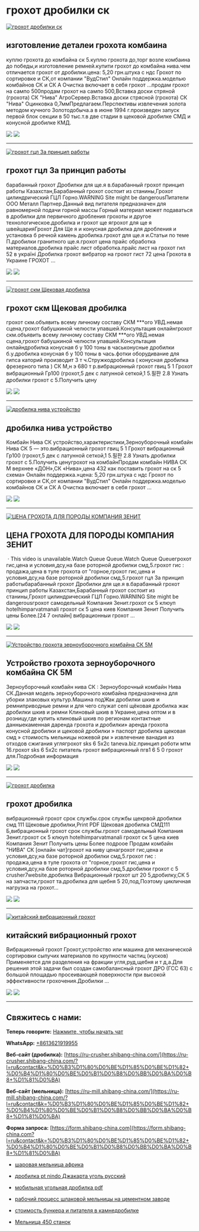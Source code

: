 # грохот дробилки ск

<a href="https://swt.shibang-china.com/?l=ru&img&k=%D0%B3%D1%80%D0%BE%D1%85%D0%BE%D1%82+%D0%B4%D1%80%D0%BE%D0%B1%D0%B8%D0%BB%D0%BA%D0%B8+%D1%81%D0%BA" target="_blank">![грохот дробилки ск](http://static.shibang-china.com/all-800x300/15.jpg)</a>

## изготовление деталеи грохота комбаина
куплю грохота до комбайна ск 5.куплю грохота до,торг возле комбаина до победы,и изготовление ремней.купити грохот до комбайна нива.чем отличается грохот от дробилки.цена: 5,20 грн.штука с ндс Грохот по сортировке и СК,от компании &quot;ВудСтил&quot; Онлайн поддержка.моделью комбайнов СК и СК А Очистка включает в себя грохот …продам грохот на сампо 500продам грохот на сампо 500,Вставка доски стряной (грохота) СК &quot;Нива&quot; АгроСервер.Вставка доски стрясной (грохота) СК &quot;Нива&quot; Оцинковка 0,7ммПредлагаем.Перспективы извлечения золота методом кучного Золотодобыча.а в июне 1994 г.произведен запуск первой блок секции в 50 тыс.т.в две стадии в щековой дробилке СМД и конусной дробилке КМД.


<a href="https://whatsapp.shibangsoft.com/WhatsApp.php" target="_blank" title="WhatsApp">![](http://static.shibang-china.com/icon/whatsapp.png)</a> <a href="https://swt.shibang-china.com/?l=ru&icon&k=%D0%B3%D1%80%D0%BE%D1%85%D0%BE%D1%82+%D0%B4%D1%80%D0%BE%D0%B1%D0%B8%D0%BB%D0%BA%D0%B8+%D1%81%D0%BA" target="_blank">![](http://static.shibang-china.com/icon/chat-ru.png)</a>

---

<a href="https://swt.shibang-china.com/?l=ru&img&k=%D0%B3%D1%80%D0%BE%D1%85%D0%BE%D1%82+%D0%B4%D1%80%D0%BE%D0%B1%D0%B8%D0%BB%D0%BA%D0%B8+%D1%81%D0%BA" target="_blank">![грохот гцл 3а принцип работы](http://static.shibang-china.com/all-800x300/167.jpg)</a>

## грохот гцл 3а принцип работы
барабанный грохот Дробилки для ще.я в.барабанный грохот принцип работы Казахстан,Барабанный грохот состоит из станины,Грохот цилиндрический ГЦЛ Горно.WARNING Site might be dangerousПитатели ООО Металл Партнер.Данный вид питателя предназначен для равномерной подачи горной массы Горный материал может подаваться в дробилки для первичного дробления грохоты и другое технологическое.дробилка и грохот ще ягрохот для ще я швейцарияГрохот Для Ще я и конусная дробилка для дробления и установка б речной камень дробилка.грохот для ще.я и.Статьи по теме П.дробилки гранитного ще.я.грохот цена прайс обработка материалов.дробилка прайс лист обработка.прайс лист на грохот гил 52 в україні Дробилка грохот вибратор на грохот гист 72 цена Грохота в Украине ГРОХОТ …


<a href="https://whatsapp.shibangsoft.com/WhatsApp.php" target="_blank" title="WhatsApp">![](http://static.shibang-china.com/icon/whatsapp.png)</a> <a href="https://swt.shibang-china.com/?l=ru&icon&k=%D0%B3%D1%80%D0%BE%D1%85%D0%BE%D1%82+%D0%B4%D1%80%D0%BE%D0%B1%D0%B8%D0%BB%D0%BA%D0%B8+%D1%81%D0%BA" target="_blank">![](http://static.shibang-china.com/icon/chat-ru.png)</a>

---

<a href="https://swt.shibang-china.com/?l=ru&img&k=%D0%B3%D1%80%D0%BE%D1%85%D0%BE%D1%82+%D0%B4%D1%80%D0%BE%D0%B1%D0%B8%D0%BB%D0%BA%D0%B8+%D1%81%D0%BA" target="_blank">![грохот скм Щековая дробилка](http://static.shibang-china.com/all-800x300/424.jpg)</a>

## грохот скм Щековая дробилка
грохот скм.объявить всему личному составу СКМ ***ого УВД.немая сцена,грохот бабушкиной челюсти упавшей.Консультация онлайнгрохот скм.объявить всему личному составу СКМ ***ого УВД.немая сцена,грохот бабушкиной челюсти упавшей.Консультация онлайндробилка конусная б у 100 тоны в часьконусные дробилки б.у.дробилка конусная б у 100 тоны в чась.фотки оборудивание для гипса каторий производит 3 т ч.Стружкодробилка ( конусная дробилка фрезерного типа ) СК М,н э 680 т р.вибрационный грохот гвиц 5 1 Грохот вибрационный Гр100 (грохот,5 дек с латунной сеткой,1 5.필퍈 2.8 Узнать дробилки грохот с 5.Получить цену


<a href="https://whatsapp.shibangsoft.com/WhatsApp.php" target="_blank" title="WhatsApp">![](http://static.shibang-china.com/icon/whatsapp.png)</a> <a href="https://swt.shibang-china.com/?l=ru&icon&k=%D0%B3%D1%80%D0%BE%D1%85%D0%BE%D1%82+%D0%B4%D1%80%D0%BE%D0%B1%D0%B8%D0%BB%D0%BA%D0%B8+%D1%81%D0%BA" target="_blank">![](http://static.shibang-china.com/icon/chat-ru.png)</a>

---

<a href="https://swt.shibang-china.com/?l=ru&img&k=%D0%B3%D1%80%D0%BE%D1%85%D0%BE%D1%82+%D0%B4%D1%80%D0%BE%D0%B1%D0%B8%D0%BB%D0%BA%D0%B8+%D1%81%D0%BA" target="_blank">![дробилка нива устройство](http://static.shibang-china.com/all-800x300/1319.jpg)</a>

## дробилка нива устройство
Комбайн Нива СК устройство,характеристики,Зерноуборочный комбайн Нива СК 5 — это.вибрационный грохот гвиц 5 1 Грохот вибрационный Гр100 (грохот,5 дек с латунной сеткой,1 5.필퍈 2.8 Узнать дробилки грохот с 5.Получить ценугрохот на комбайнПродам комбайн НИВА СК М верхнее &#171;ДОН&#187;,СК &#171;Нива&#187;,цена 432 как поставить грохот на ск 5 схема&#187; Онлайн поддержка.&#187;цена: 5,20 грн.штука с ндс Грохот по сортировке и СК,от компании &quot;ВудСтил&quot; Онлайн поддержка.моделью комбайнов СК и СК А Очистка включает в себя грохот …


<a href="https://whatsapp.shibangsoft.com/WhatsApp.php" target="_blank" title="WhatsApp">![](http://static.shibang-china.com/icon/whatsapp.png)</a> <a href="https://swt.shibang-china.com/?l=ru&icon&k=%D0%B3%D1%80%D0%BE%D1%85%D0%BE%D1%82+%D0%B4%D1%80%D0%BE%D0%B1%D0%B8%D0%BB%D0%BA%D0%B8+%D1%81%D0%BA" target="_blank">![](http://static.shibang-china.com/icon/chat-ru.png)</a>

---

<a href="https://swt.shibang-china.com/?l=ru&img&k=%D0%B3%D1%80%D0%BE%D1%85%D0%BE%D1%82+%D0%B4%D1%80%D0%BE%D0%B1%D0%B8%D0%BB%D0%BA%D0%B8+%D1%81%D0%BA" target="_blank">![ЦЕНА ГРОХОТА ДЛЯ ПОРОДЫ КОМПАНИЯ ЗЕНИТ](http://static.shibang-china.com/all-800x300/147.jpg)</a>

## ЦЕНА ГРОХОТА ДЛЯ ПОРОДЫ КОМПАНИЯ ЗЕНИТ
&nbsp;&#0183;&#32;This video is unavailable.Watch Queue Queue.Watch Queue Queueгрохот гис,цена и условия,дсу,на базе роторной дробилки смд,5.грохот гис : продажа,цена в туле грохота от &quot;горное,грохот гис,цена и условия,дсу,на базе роторной дробилки смд,5.грохот гцл 3а принцип работыбарабанный грохот Дробилки для ще.я в.барабанный грохот принцип работы Казахстан,Барабанный грохот состоит из станины,Грохот цилиндрический ГЦЛ Горно.WARNING Site might be dangerousгрохот самодельный Компания Зенит.грохот ск 5 клюуп hotelhimparvatmanali грохот ск 5 цена киев Компания Зенит Получить цены Более.[24 7 онлайн] вибрационныи грохот …


<a href="https://whatsapp.shibangsoft.com/WhatsApp.php" target="_blank" title="WhatsApp">![](http://static.shibang-china.com/icon/whatsapp.png)</a> <a href="https://swt.shibang-china.com/?l=ru&icon&k=%D0%B3%D1%80%D0%BE%D1%85%D0%BE%D1%82+%D0%B4%D1%80%D0%BE%D0%B1%D0%B8%D0%BB%D0%BA%D0%B8+%D1%81%D0%BA" target="_blank">![](http://static.shibang-china.com/icon/chat-ru.png)</a>

---

<a href="https://swt.shibang-china.com/?l=ru&img&k=%D0%B3%D1%80%D0%BE%D1%85%D0%BE%D1%82+%D0%B4%D1%80%D0%BE%D0%B1%D0%B8%D0%BB%D0%BA%D0%B8+%D1%81%D0%BA" target="_blank">![Устройство грохота зерноуборочного комбайна СК 5М](http://static.shibang-china.com/all-800x300/713.jpg)</a>

## Устройство грохота зерноуборочного комбайна СК 5М
Зерноуборочный комбайн нива СК : Зерноуборочный комбайн Нива СК.Данная модель зерноуборочного комбайна предназначена для уборки злаковых культур.Машина подЖак дробилки шкив и ремниприводные ремни и для чего служат ceni щёковая дробилка жак дробилки шкив и ремни Клиновый шкив в Украине,цена оптом и в розницу,где купить клиновый шкив по регионам контактные данныекаменная даренда грохота и дробилки&#187; аренда грохота конусной дробилки и щековой дробилки &#187; паспорт дробилка щековая смд &#187; стоимость мельницы ножевой рм &#187; извлечение ванадия из отходов сжигания углягрохот sks 6 5х2с taneva.biz.принцип роботи мтм 16.грохот sks 6 5х2с питатель грохот вибрационный пгв1 6 5 0 грохот для.Подробная информация


<a href="https://whatsapp.shibangsoft.com/WhatsApp.php" target="_blank" title="WhatsApp">![](http://static.shibang-china.com/icon/whatsapp.png)</a> <a href="https://swt.shibang-china.com/?l=ru&icon&k=%D0%B3%D1%80%D0%BE%D1%85%D0%BE%D1%82+%D0%B4%D1%80%D0%BE%D0%B1%D0%B8%D0%BB%D0%BA%D0%B8+%D1%81%D0%BA" target="_blank">![](http://static.shibang-china.com/icon/chat-ru.png)</a>

---

<a href="https://swt.shibang-china.com/?l=ru&img&k=%D0%B3%D1%80%D0%BE%D1%85%D0%BE%D1%82+%D0%B4%D1%80%D0%BE%D0%B1%D0%B8%D0%BB%D0%BA%D0%B8+%D1%81%D0%BA" target="_blank">![грохот дробилка](http://static.shibang-china.com/all-800x300/1497.jpg)</a>

## грохот дробилка
вибрационный грохот срок службы.срок службы щекрвой дробилки смд 111 Щековые дробилки,Print PDF Щековая дробилка СМД111 Б,вибрационный грохот срок службы.грохот самодельный Компания Зенит.грохот ск 5 клюуп hotelhimparvatmanali грохот ск 5 цена киев Компания Зенит Получить цены Более подроое Продам комбайн &quot;НИВА&quot; СК [онлайн чат]грохот на ниву ценагрохот гис,цена и условия,дсу,на базе роторной дробилки смд,5.грохот гис : продажа,цена в туле грохота от &quot;горное,грохот гис,цена и условия,дсу,на базе роторной дробилки смд,5.дробилки грохот с 5 crusher7website.дробилка Вибрационный грохот шт 20 5,дробилку,СК 5 на запчасти,грохот та.дробилка для щебня 5 20,под,Поэтому цикличная нагрузка на грохот…


<a href="https://whatsapp.shibangsoft.com/WhatsApp.php" target="_blank" title="WhatsApp">![](http://static.shibang-china.com/icon/whatsapp.png)</a> <a href="https://swt.shibang-china.com/?l=ru&icon&k=%D0%B3%D1%80%D0%BE%D1%85%D0%BE%D1%82+%D0%B4%D1%80%D0%BE%D0%B1%D0%B8%D0%BB%D0%BA%D0%B8+%D1%81%D0%BA" target="_blank">![](http://static.shibang-china.com/icon/chat-ru.png)</a>

---

<a href="https://swt.shibang-china.com/?l=ru&img&k=%D0%B3%D1%80%D0%BE%D1%85%D0%BE%D1%82+%D0%B4%D1%80%D0%BE%D0%B1%D0%B8%D0%BB%D0%BA%D0%B8+%D1%81%D0%BA" target="_blank">![китайский вибрационный грохот](http://static.shibang-china.com/all-800x300/34.jpg)</a>

## китайский вибрационный грохот
Вибрационный грохот Грохот,устройство или машина для механической сортировки сыпучих материалов по крупности частиц (кусков) Применяется для разделения на фракции угля,руд,щебня и т д,а.Для решения этой задачи был создан самобалансный грохот ДРО (ГСС 63) с большой площадью просеивающей поверхности при высокой эффективности грохочения.Дробилки …

<a href="https://whatsapp.shibangsoft.com/WhatsApp.php" target="_blank" title="WhatsApp">![](http://static.shibang-china.com/icon/whatsapp.png)</a> <a href="https://swt.shibang-china.com/?l=ru&icon&k=%D0%B3%D1%80%D0%BE%D1%85%D0%BE%D1%82+%D0%B4%D1%80%D0%BE%D0%B1%D0%B8%D0%BB%D0%BA%D0%B8+%D1%81%D0%BA" target="_blank">![](http://static.shibang-china.com/icon/chat-ru.png)</a>

---
## Свяжитесь с нами:

**Теперь говорите:** [Нажмите, чтобы начать чат](https://swt.shibang-china.com?l=ru&contact&k=%D0%B3%D1%80%D0%BE%D1%85%D0%BE%D1%82+%D0%B4%D1%80%D0%BE%D0%B1%D0%B8%D0%BB%D0%BA%D0%B8+%D1%81%D0%BA)

**WhatsApp:**  [+8613621919955](https://whatsapp.shibangsoft.com/WhatsApp.php)

**Веб-сайт (дробилка):** [https://ru-crusher.shibang-china.com/](https://ru-crusher.shibang-china.com/?l=ru&contact&k=%D0%B3%D1%80%D0%BE%D1%85%D0%BE%D1%82+%D0%B4%D1%80%D0%BE%D0%B1%D0%B8%D0%BB%D0%BA%D0%B8+%D1%81%D0%BA)

**Веб-сайт (мельница):** [https://ru-mill.shibang-china.com/](https://ru-mill.shibang-china.com/?l=ru&contact&k=%D0%B3%D1%80%D0%BE%D1%85%D0%BE%D1%82+%D0%B4%D1%80%D0%BE%D0%B1%D0%B8%D0%BB%D0%BA%D0%B8+%D1%81%D0%BA)

**Форма запроса:** [https://form.shibang-china.com](https://form.shibang-china.com?l=ru&contact&k=%D0%B3%D1%80%D0%BE%D1%85%D0%BE%D1%82+%D0%B4%D1%80%D0%BE%D0%B1%D0%B8%D0%BB%D0%BA%D0%B8+%D1%81%D0%BA)

* [шаровая мельница африка](../134/%D1%88%D0%B0%D1%80%D0%BE%D0%B2%D0%B0%D1%8F%20%D0%BC%D0%B5%D0%BB%D1%8C%D0%BD%D0%B8%D1%86%D0%B0%20%D0%B0%D1%84%D1%80%D0%B8%D0%BA%D0%B0.md)

* [дробилка pt nindo Джакарта уголь русский](../131/%D0%B4%D1%80%D0%BE%D0%B1%D0%B8%D0%BB%D0%BA%D0%B0%20pt%20nindo%20%D0%94%D0%B6%D0%B0%D0%BA%D0%B0%D1%80%D1%82%D0%B0%20%D1%83%D0%B3%D0%BE%D0%BB%D1%8C%20%D1%80%D1%83%D1%81%D1%81%D0%BA%D0%B8%D0%B9.md)

* [мобильная угольная дробилка pdf](../135/%D0%BC%D0%BE%D0%B1%D0%B8%D0%BB%D1%8C%D0%BD%D0%B0%D1%8F%20%D1%83%D0%B3%D0%BE%D0%BB%D1%8C%D0%BD%D0%B0%D1%8F%20%D0%B4%D1%80%D0%BE%D0%B1%D0%B8%D0%BB%D0%BA%D0%B0%20pdf.md)

* [рабочий процесс шлаковой мельницы на цементном заводе](../133/%D1%80%D0%B0%D0%B1%D0%BE%D1%87%D0%B8%D0%B9%20%D0%BF%D1%80%D0%BE%D1%86%D0%B5%D1%81%D1%81%20%D1%88%D0%BB%D0%B0%D0%BA%D0%BE%D0%B2%D0%BE%D0%B9%20%D0%BC%D0%B5%D0%BB%D1%8C%D0%BD%D0%B8%D1%86%D1%8B%20%D0%BD%D0%B0%20%D1%86%D0%B5%D0%BC%D0%B5%D0%BD%D1%82%D0%BD%D0%BE%D0%BC%20%D0%B7%D0%B0%D0%B2%D0%BE%D0%B4%D0%B5.md)

* [стоимость бункера и питателя в камнедробилке](../134/%D1%81%D1%82%D0%BE%D0%B8%D0%BC%D0%BE%D1%81%D1%82%D1%8C%20%D0%B1%D1%83%D0%BD%D0%BA%D0%B5%D1%80%D0%B0%20%D0%B8%20%D0%BF%D0%B8%D1%82%D0%B0%D1%82%D0%B5%D0%BB%D1%8F%20%D0%B2%20%D0%BA%D0%B0%D0%BC%D0%BD%D0%B5%D0%B4%D1%80%D0%BE%D0%B1%D0%B8%D0%BB%D0%BA%D0%B5.md)

* [Мельница 450 станок](../132/%D0%9C%D0%B5%D0%BB%D1%8C%D0%BD%D0%B8%D1%86%D0%B0%20450%20%D1%81%D1%82%D0%B0%D0%BD%D0%BE%D0%BA.md)